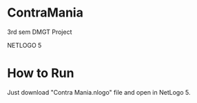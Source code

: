 # ContraMania
3rd sem DMGT Project

NETLOGO 5

# How to Run
Just download "Contra Mania.nlogo" file and open in NetLogo 5.
